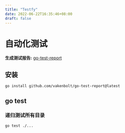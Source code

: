 ```yaml
---
title: "Testfy"
date: 2022-06-22T16:35:46+08:00
draft: false
---
```


# 自动化测试

**生成测试报告:** [go-test-report](https://pkg.go.dev/github.com/meyoustu/go-test-report#section-readme)

## 安装

```text
go install github.com/vakenbolt/go-test-report@latest
```

## go test

### 递归测试所有目录

```text
go test ./...
```


